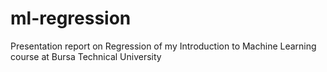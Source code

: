 # ml-regression
Presentation report on Regression of my Introduction to Machine Learning course at Bursa Technical University
